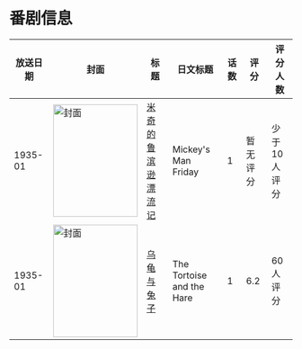 # 番剧信息

|放送日期|封面|标题|日文标题|话数|评分|评分人数|
|---|---|---|---|---|---|---|
|1935-01|<img src="//lain.bgm.tv/pic/cover/c/e8/7b/133798_iyCIp.jpg" alt="封面" style="width:150px;height:200px;object-fit:cover;">|[米奇的鲁滨逊漂流记](https://bangumi.tv/subject/133798)|Mickey's Man Friday|1|暂无评分|少于10人评分|
|1935-01|<img src="//lain.bgm.tv/pic/cover/c/63/38/132358_LIZyD.jpg" alt="封面" style="width:150px;height:200px;object-fit:cover;">|[乌龟与兔子](https://bangumi.tv/subject/132358)|The Tortoise and the Hare|1|6.2|60人评分|
